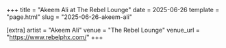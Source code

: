 +++
title = "Akeem Ali at The Rebel Lounge"
date = 2025-06-26
template = "page.html"
slug = "2025-06-26-akeem-ali"

[extra]
artist = "Akeem Ali"
venue = "The Rebel Lounge"
venue_url = "https://www.rebelphx.com/"
+++
